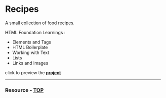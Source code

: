 # Recipes

A small collection of food recipes.

HTML Foundation Learnings :

- Elements and Tags
- HTML Boilerplate
- Working with Text
- Lists
- Links and Images

click to preview the **[project](https://anjels-test-account.github.io/Recipes_TOP/)**

---

### Resource - [TOP](https://www.theodinproject.com/lessons/foundations-recipes)
